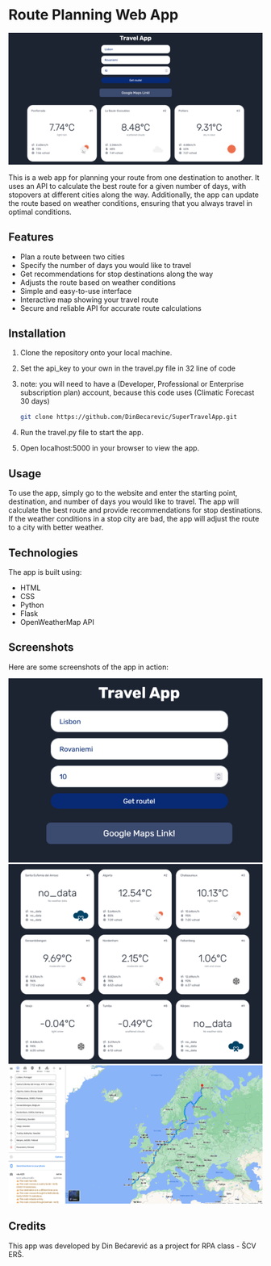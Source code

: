 # Route Planning Web App

![Screenshot 1](slike/img1.png)

This is a web app for planning your route from one destination to another. It uses an API to calculate the best route for a given number of days, with stopovers at different cities along the way. Additionally, the app can update the route based on weather conditions, ensuring that you always travel in optimal conditions.
## Features

- Plan a route between two cities
- Specify the number of days you would like to travel
- Get recommendations for stop destinations along the way
- Adjusts the route based on weather conditions 
- Simple and easy-to-use interface
- Interactive map showing your travel route 
- Secure and reliable API for accurate route calculations

## Installation

1. Clone the repository onto your local machine.
2. Set the api_key to your own in the travel.py file in 32 line of code
3. note: you will need to have a (Developer, Professional or Enterprise subscription plan) account, because this code uses (Climatic Forecast 30 days) 

    ```bash
    git clone https://github.com/DinBecarevic/SuperTravelApp.git
     ```
2. Run the travel.py file to start the app.
3. Open localhost:5000 in your browser to view the app.


## Usage

To use the app, simply go to the website and enter the starting point, destination, and number of days you would like to travel. The app will calculate the best route and provide recommendations for stop destinations. If the weather conditions in a stop city are bad, the app will adjust the route to a city with better weather.

## Technologies

The app is built using:

- HTML
- CSS
- Python
- Flask
- OpenWeatherMap API

## Screenshots

Here are some screenshots of the app in action:

![Screenshot 1](slike/img2.png)
![Screenshot 2](slike/img3.png)
![Screenshot 3](slike/img4.png)


## Credits

This app was developed by Din Bećarević as a project for RPA class - ŠCV ERŠ.
